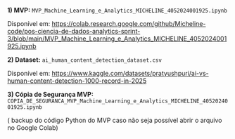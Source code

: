 **1) MVP:** `MVP_Machine_Learning_e_Analytics_MICHELINE_4052024001925.ipynb`

Disponível em: https://colab.research.google.com/github/Micheline-code/pos-ciencia-de-dados-analytics-sprint-3/blob/main/MVP_Machine_Learning_e_Analytics_MICHELINE_4052024001925.ipynb

**2) Dataset:** `ai_human_content_detection_dataset.csv`

Disponível em: https://www.kaggle.com/datasets/pratyushpuri/ai-vs-human-content-detection-1000-record-in-2025

**3) Cópia de Segurança MVP:** `COPIA_DE_SEGURANCA_MVP_Machine_Learning_e_Analytics_MICHELINE_4052024001925.ipynb`

( backup do código Python do MVP caso não seja possível abrir o arquivo no Google Colab)


